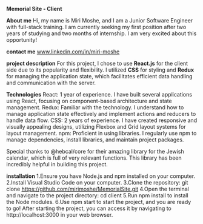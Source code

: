 **Memorial Site - Client**

**About me**
Hi, my name is Miri Moshe, and I am a Junior Software Engineer with full-stack training. I am currently seeking my first position after two years of studying and two months of internship. I am very excited about this opportunity!

**contact me**
www.linkedin.com/in/miri-moshe

**project description**
For this project, I chose to use **React.js** for the client side due to its popularity and flexibility. I utilized **CSS** for styling and **Redux** for managing the application state, which facilitates efficient data handling and communication with the server.

**Technologies**
React: 1 year of experience. I have built several applications using React, focusing on component-based architecture and state management.
Redux: Familiar with the technology. I understand how to manage application state effectively and implement actions and reducers to handle data flow.
CSS: 2 years of experience. I have created responsive and visually appealing designs, utilizing Flexbox and Grid layout systems for layout management.
npm: Proficient in using libraries. I regularly use npm to manage dependencies, install libraries, and maintain project packages.

Special thanks to @hebcal/core for their amazing library for the Jewish calendar, which is full of very relevant functions. This library has been incredibly helpful in building this project.

**installation**
1.Ensure you have Node.js and npm installed on your computer.
2.Install Visual Studio Code on your computer.
3.Clone the repository: git clone https://github.com/mirimoshe/MemorialSite.git
4.Open the terminal and navigate to the project directory: cd client
5.Run npm install to install the Node modules.
6.Use npm start to start the project, and you are ready to go!
After starting the project, you can access it by navigating to http://localhost:3000 in your web browser.


